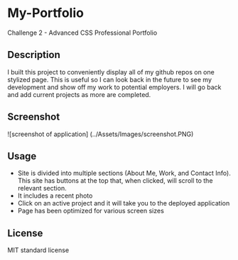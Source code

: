 # My-Portfolio
Challenge 2 - Advanced CSS Professional Portfolio

## Description
I built this project to conveniently display all of my github repos on one stylized page. This is useful so I can look back in the future to see my development and show off my work to potential employers. I will go back and add current projects as more are completed. 

## Screenshot
![screenshot of application] (../Assets/Images/screenshot.PNG) 

## Usage
* Site is divided into multiple sections (About Me, Work, and Contact Info). This site has buttons at the top that, when clicked, will scroll to the relevant section.
* It includes a recent photo 
* Click on an active project and it will take you to the deployed application
* Page has been optimized for various screen sizes

## License

MIT standard license
